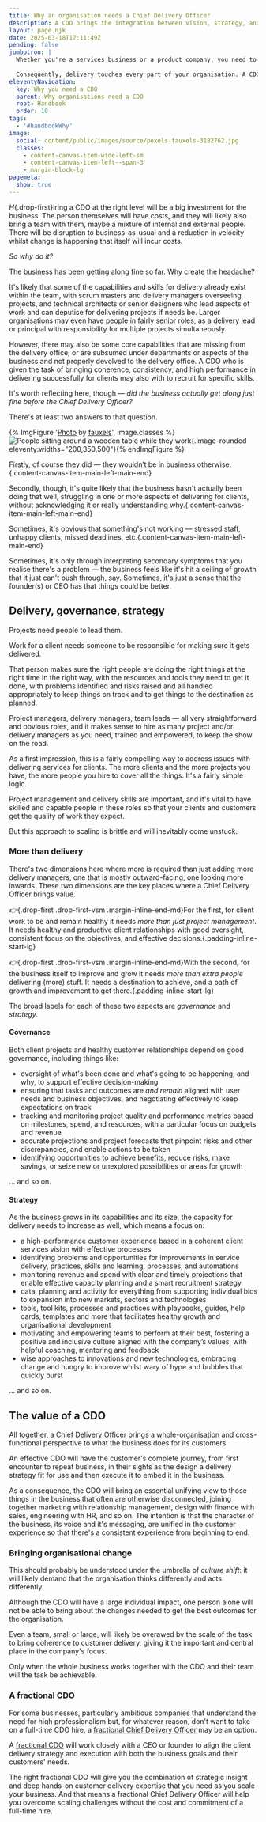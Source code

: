```yaml
---
title: Why an organisation needs a Chief Delivery Officer
description: A CDO brings the integration between vision, strategy, and execution that you need to excel.
layout: page.njk
date: 2025-03-18T17:11:49Z
pending: false
jumbotron: |
  Whether you're a services business or a product company, you need to deliver work for your clients. Often it's the part of the business that your clients experience most closely and, done well, is a foundation stone for your reputation.
  
  Consequently, delivery touches every part of your organisation. A CDO brings the integration between vision, strategy, and execution that you need to excel.
eleventyNavigation:
  key: Why you need a CDO
  parent: Why organisations need a CDO
  root: Handbook
  order: 10
tags:
  - '#handbookWhy'
image:
  social: content/public/images/source/pexels-fauxels-3182762.jpg
  classes:
    - content-canvas-item-wide-left-sm
    - content-canvas-item-left--span-3
    - margin-block-lg
pagemeta:
  show: true
---
```


*H*{.drop-first}iring a CDO at the right level will be a big investment for the business. The person themselves will have costs, and they will likely also bring a team with them, maybe a mixture of internal and external people. There will be disruption to business-as-usual and a reduction in velocity whilst change is happening that itself will incur costs.

*So why do it?*

The business has been getting along fine so far. Why create the headache?

It's likely that some of the capabilities and skills for delivery already exist within the team, with scrum masters and delivery managers overseeing projects, and technical architects or senior designers who lead aspects of work and can deputise for delivering projects if needs be. Larger organisations may even have people in fairly senior roles, as a delivery lead or principal with responsibility for multiple projects simultaneously.

However, there may also be some core capabilities that are missing from the delivery office, or are subsumed under departments or aspects of the business and not properly devolved to the delivery office. A CDO who is given the task of bringing coherence, consistency, and high performance in delivering successfully for clients may also with to recruit for specific skills.

It's worth reflecting here, though — *did the business actually get along just fine before the Chief Delivery Officer?*

There's at least two answers to that question.

{% ImgFigure '<a href="https://www.pexels.com/photo/photo-of-people-sitting-beside-wooden-table-3182762/" target="_blank" rel="noopener nofollow ugc">Photo</a> by <a href="https://www.pexels.com/@fauxels/" target="_blank" rel="noopener nofollow ugc">fauxels</a>', image.classes %}![People sitting around a wooden table while they work](/public/images/source/pexels-fauxels-3182762.jpg){.image-rounded eleventy:widths="200,350,500"}{% endImgFigure %}

Firstly, of course they did — they wouldn’t be in business otherwise.{.content-canvas-item-main-left-main-end}

Secondly, though, it's quite likely that the business hasn't actually been doing that well, struggling in one or more aspects of delivering for clients, without acknowledging it or really understanding why.{.content-canvas-item-main-left-main-end}

Sometimes, it's obvious that something's not working — stressed staff, unhappy clients, missed deadlines, etc.{.content-canvas-item-main-left-main-end}

Sometimes, it's only through interpreting secondary symptoms that you realise there's a problem — the business feels like it's hit a ceiling of growth that it just can't push through, say. Sometimes, it's just a sense that the founder(s) or CEO has that things could be better.

## Delivery, governance, strategy

Projects need people to lead them.

Work for a client needs someone to be responsible for making sure it gets delivered.

That person makes sure the right people are doing the right things at the right time in the right way, with the resources and tools they need to get it done, with problems identified and risks raised and all handled appropriately to keep things on track and to get things to the destination as planned.

Project managers, delivery managers, team leads — all very straightforward and obvious roles, and it makes sense to hire as many project and/or delivery managers as you need, trained and empowered, to keep the show on the road.

As a first impression, this is a fairly compelling way to address issues with delivering services for clients. The more clients and the more projects you have, the more people you hire to cover all the things. It's a fairly simple logic.

Project management and delivery skills are important, and it's vital to have skilled and capable people in these roles so that your clients and customers get the quality of work they expect.

But this approach to scaling is brittle and will inevitably come unstuck.

### More than delivery

There's two dimensions here where more is required than just adding more delivery managers, one that is mostly outward-facing, one looking more inwards. These two dimensions are the key places where a Chief Delivery Officer brings value.

*👉*{.drop-first .drop-first-vsm .margin-inline-end-md}For the first, for client work to be and remain healthy it needs *more than just project management*. It needs healthy and productive client relationships with good oversight, consistent focus on the objectives, and effective decisions.{.padding-inline-start-lg}

*👉*{.drop-first .drop-first-vsm .margin-inline-end-md}With the second, for the business itself to improve and grow it needs *more than extra people* delivering (more) stuff. It needs a destination to achieve, and a path of growth and improvement to get there.{.padding-inline-start-lg}

The broad labels for each of these two aspects are *governance* and *strategy*.

#### Governance

Both client projects and healthy customer relationships depend on good governance, including things like:

- oversight of what's been done and what's going to be happening, and why, to support effective decision-making
- ensuring that tasks and outcomes are *and remain* aligned with user needs and business objectives, and negotiating effectively to keep expectations on track
- tracking and monitoring project quality and performance metrics based on milestones, spend, and resources, with a particular focus on budgets and revenue
- accurate projections and project forecasts that pinpoint risks and other discrepancies, and enable actions to be taken
- identifying opportunities to achieve benefits, reduce risks, make savings, or seize new or unexplored possibilities or areas for growth

… and so on.

#### Strategy

As the business grows in its capabilities and its size, the capacity for delivery needs to increase as well, which means a focus on:

- a high-performance customer experience based in a coherent client services vision with effective processes
- identifying problems and opportunities for improvements in service delivery, practices, skills and learning, processes, and automations
- monitoring revenue and spend with clear and timely projections that enable effective capacity planning and a smart recruitment strategy
- data, planning and activity for everything from supporting individual bids to expansion into new markets, sectors and technologies
- tools, tool kits, processes and practices with playbooks, guides, help cards, templates and more that facilitates healthy growth and organisational development
- motivating and empowering teams to perform at their best, fostering a positive and inclusive culture aligned with the company’s values, with helpful coaching, mentoring and feedback
- wise approaches to innovations and new technologies, embracing change and hungry to improve whilst wary of hype and bubbles that quickly burst

… and so on.

## The value of a CDO

All together, a Chief Delivery Officer brings a whole-organisation and cross-functional perspective to what the business does for its customers.

An effective CDO will have the customer's complete journey, from first encounter to repeat business, in their sights as the design a delivery strategy fit for use and then execute it to embed it in the business.

As a consequence, the CDO will bring an essential unifying view to those things in the business that often are otherwise disconnected, joining together marketing with relationship management, design with finance with sales, engineering with HR, and so on. The intention is that the character of the business, its voice and it's messaging, are unified in the customer experience so that there's a consistent experience from beginning to end.

### Bringing organisational change

This should probably be understood under the umbrella of *culture shift*: it will likely demand that the organisation thinks differently and acts differently.

Although the CDO will have a large individual impact, one person alone will not be able to bring about the changes needed to get the best outcomes for the organisation.

Even a team, small or large, will likely be overawed by the scale of the task to bring coherence to customer delivery, giving it the important and central place in the company's focus.

Only when the whole business works together with the CDO and their team will the task be achievable.

### A fractional CDO

For some businesses, particularly ambitious companies that understand the need for high professionalism but, for whatever reason, don't want to take on a full-time CDO hire, a [fractional Chief Delivery Officer](/deliver/fractional/) may be an option.

A [fractional CDO](/deliver/fractional/cdo/) will work closely with a CEO or founder to align the client delivery strategy and execution with both the business goals and their customers' needs.

The right fractional CDO will give you the combination of strategic insight and deep hands-on customer delivery expertise that you need as you scale your business. And that means a fractional Chief Delivery Officer will help you overcome scaling challenges without the cost and commitment of a full-time hire.
